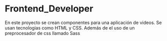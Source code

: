# Frontend_Developer
En este proyecto se crean componentes para una aplicación de videos.
Se usan tecnologias como HTML y CSS. Además de el uso de un preprocesador de css llamado Sass

